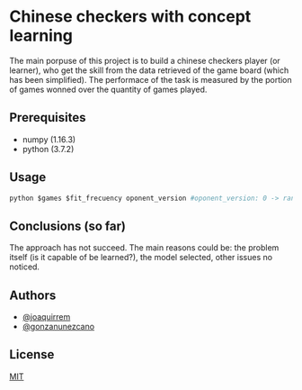 # Chinese checkers with concept learning
The main porpuse of this project is to build a chinese checkers player (or learner), who get the skill from the data
retrieved of the game board (which has been simplified). 
The performace of the task is measured by the portion of games wonned over the quantity of games played.

## Prerequisites
- numpy (1.16.3)
- python (3.7.2)
## Usage
```python
python $games $fit_frecuency oponent_version #oponent_version: 0 -> random, 1 -> old version of the player
```
## Conclusions (so far)
The approach has not succeed.
The main reasons could be: the problem itself (is it capable of be learned?), the model selected, other issues no noticed.
## Authors
- [@joaquirrem](https://github.com/Joaguirrem)
- [@gonzanunezcano](https://github.com/GonzaNunezCano)
## License 
[MIT](https://choosealicense.com/licenses/mit/)
